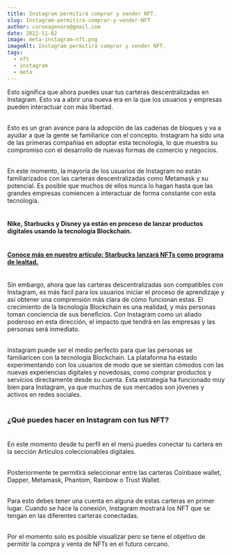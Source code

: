```yaml
---
title: Instagram permitirá comprar y vender NFT.
slug: Instagram-permitira-comprar-y-vender-NFT
author: coronagenaro@gmail.com
date: 2022-11-02
image: meta-instagram-nft.png
imageAlt: Instagram permitirá comprar y vender NFT.
tags:
  - nft
  - instagram
  - meta
---
```

<!--StartFragment-->

Esto significa que ahora puedes usar tus carteras descentralizadas en Instagram. Esto va a abrir una nueva era en la que los usuarios y empresas pueden interactuar con más libertad.<br/><br/>

Esto es un gran avance para la adopción de las cadenas de bloques y va a ayudar a que la gente se familiarice con el concepto. Instagram ha sido una de las primeras compañías en adoptar esta tecnología, lo que muestra su compromiso con el desarrollo de nuevas formas de comercio y negocios.<br/><br/>

En este momento, la mayoría de los usuarios de Instagram no están familiarizados con las carteras descentralizadas como Metamask y su potencial. Es posible que muchos de ellos nunca lo hagan hasta que las grandes empresas comiencen a interactuar de forma constante con esta tecnología.<br/><br/>

#### **Nike, Starbucks y Disney ya están en proceso de lanzar productos digitales usando la tecnología Blockchain.<br/><br/>**

#### **[Conoce más en nuestro artículo: Starbucks lanzará NFTs como programa de lealtad.](https://www.oasisfinanciero.mx/blog/2022-11-14/starbucks-lanzara-nfts-como-programa-de-lealtad/)<br/><br/>**

[](https://www.oasisfinanciero.mx/blog/2022-11-14/starbucks-lanzara-nfts-como-programa-de-lealtad/)<!--EndFragment-->

Sin embargo, ahora que las carteras descentralizadas son compatibles con Instagram, es más fácil para los usuarios iniciar el proceso de aprendizaje y así obtener una comprensión más clara de cómo funcionan estas. El crecimiento de la tecnología Blockchain es una realidad, y más personas toman conciencia de sus beneficios. Con Instagram como un aliado poderoso en esta dirección, el impacto que tendrá en las empresas y las personas será inmediato.<br/><br/>

Instagram puede ser el medio perfecto para que las personas se familiaricen con la tecnología Blockchain. La plataforma ha estado experimentando con los usuarios de modo que se sientan cómodos con las nuevas experiencias digitales y novedosas, como comprar productos y servicios directamente desde su cuenta. Esta estrategia ha funcionado muy bien para Instagram, ya que muchos de sus mercados son jóvenes y activos en redes sociales.<br/><br/>

### **¿Qué puedes hacer en Instagram con tus NFT?<br/><br/>**

En este momento desde tu perfil en el menú puedes conectar tu cartera en la sección Artículos coleccionables digitales.<br/><br/>

Posteriormente te permitirá seleccionar entre las carteras Coinbase wallet, Dapper, Metamask, Phantom, Rainbow o Trust Wallet.<br/><br/>

Para esto debes tener una cuenta en alguna de estas carteras en primer lugar. Cuando se hace la conexión, Instagram mostrará los NFT que se tengan en las diferentes carteras conectadas.<br/><br/>

Por el momento solo es posible visualizar pero se tiene el objetivo de permitir la compra y venta de NFTs en el futuro cercano.<br/><br/>

<!--EndFragment-->
